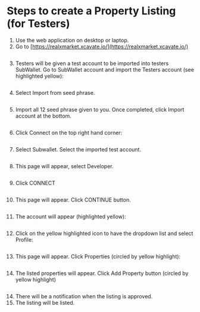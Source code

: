 # Steps to create a Property Listing (for Testers)

1. Use the web application on desktop or laptop.&#x20;
2. Go to [https://realxmarket.xcavate.io/](https://realxmarket.xcavate.io/)

<figure><img src="../../../../.gitbook/assets/image.png" alt=""><figcaption></figcaption></figure>

3. Testers will be given a test account to be imported into testers SubWallet. Go to SubWallet account and import the Testers account (see highlighted yellow):

<figure><img src="../../../../.gitbook/assets/image (2).png" alt=""><figcaption></figcaption></figure>

4. Select Import from seed phrase.

<figure><img src="../../../../.gitbook/assets/image (3).png" alt=""><figcaption></figcaption></figure>

5. Import all 12 seed phrase given to you. Once completed, click Import account at the bottom.

<figure><img src="../../../../.gitbook/assets/image (4).png" alt=""><figcaption></figcaption></figure>

6. Click Connect on the top right hand corner:&#x20;

<figure><img src="../../../../.gitbook/assets/image (1).png" alt=""><figcaption></figcaption></figure>

7. Select Subwallet. Select the imported test account.

<figure><img src="../../../../.gitbook/assets/image (5).png" alt=""><figcaption></figcaption></figure>

8. This page will appear, select Developer.&#x20;

<figure><img src="../../../../.gitbook/assets/image (6).png" alt=""><figcaption></figcaption></figure>

9. Click CONNECT &#x20;

<figure><img src="../../../../.gitbook/assets/image (7).png" alt=""><figcaption></figcaption></figure>

10. This page will appear. Click CONTINUE button.&#x20;

<figure><img src="../../../../.gitbook/assets/image (8).png" alt=""><figcaption></figcaption></figure>

11. The account will appear (highlighted yellow):

<figure><img src="../../../../.gitbook/assets/image (9).png" alt=""><figcaption></figcaption></figure>

12. Click on the yellow highlighted icon to have the dropdown list and select Profile:

<figure><img src="../../../../.gitbook/assets/image (10).png" alt=""><figcaption></figcaption></figure>

13. This page will appear. Click Properties (circled by yellow highlight):

<figure><img src="../../../../.gitbook/assets/image (12).png" alt=""><figcaption></figcaption></figure>

14. The listed properties will appear. Click Add Property button (circled by yellow highlight)

<figure><img src="../../../../.gitbook/assets/image (14).png" alt=""><figcaption></figcaption></figure>

14. There will be a notification when the listing is approved.
15. The listing will be listed.
